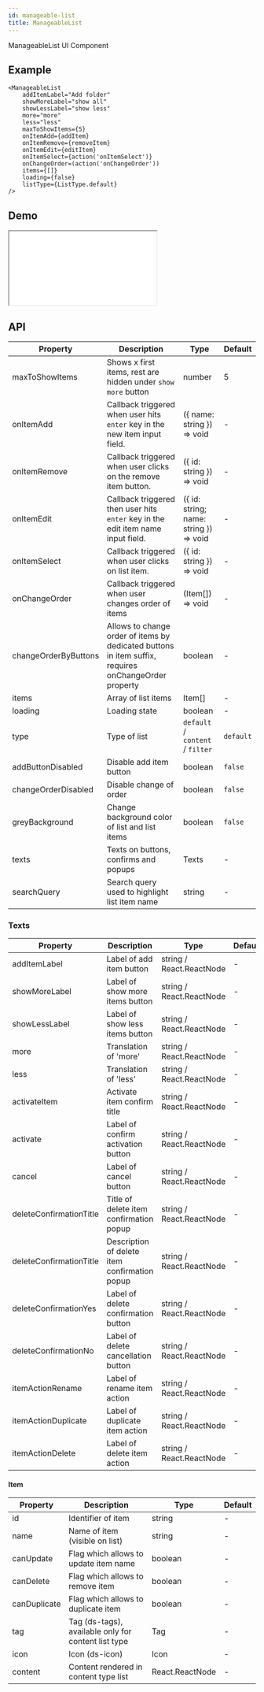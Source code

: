 ```yaml
---
id: manageable-list
title: ManageableList
---
```


ManageableList UI Component

## Example

```
<ManageableList
    addItemLabel="Add folder"
    showMoreLabel="show all"
    showLessLabel="show less"
    more="more"
    less="less"
    maxToShowItems={5}
    onItemAdd={addItem}
    onItemRemove={removeItem}
    onItemEdit={editItem}
    onItemSelect={action('onItemSelect')}
    onChangeOrder=(action('onChangeOrder'))
    items={[]}
    loading={false}
    listType={ListType.default}
/>
```

## Demo

<iframe src="/storybook-static/iframe.html?id=components-manageable-list--default"></iframe>

## API

| Property             | Description                                                                                          | Type                                   | Default   | 
| -------------------  | --------------------------------------------------------------------------------                     | -------------------------------------- | --------- | 
| maxToShowItems       | Shows x first items, rest are hidden under `show more` button                                        | number                                 | 5         | 
| onItemAdd            | Callback triggered when user hits `enter` key in the new item input field.                           | ({ name: string }) => void             | -         | 
| onItemRemove         | Callback triggered when user clicks on the remove item button.                                       | ({ id: string }) => void               | -         | 
| onItemEdit           | Callback triggered then user hits `enter` key in the edit item name input field.                     | ({ id: string; name: string }) => void | -         | 
| onItemSelect         | Callback triggered when user clicks on list item.                                                    | ({ id: string }) => void               | -         | 
| onChangeOrder        | Callback triggered when user changes order of items                                                  | (Item[]) => void                       | -         | 
| changeOrderByButtons | Allows to change order of items by dedicated buttons in item suffix, requires onChangeOrder property | boolean                                | -         | 
| items                | Array of list items                                                                                  | Item[]                                 | -         | 
| loading              | Loading state                                                                                        | boolean                                | -         | 
| type                 | Type of list                                                                                         | `default` / `content` / `filter`       | `default` | 
| addButtonDisabled    | Disable add item button                                                                              | boolean                                | `false`   | 
| changeOrderDisabled  | Disable change of order                                                                              | boolean                                | `false`   | 
| greyBackground       | Change background color of list and list items                                                       | boolean                                | `false`   | 
| texts                | Texts on buttons, confirms and popups                                                                | Texts                                  | -         | 
| searchQuery          | Search query used to highlight list item name                                                        | string                                 | -         | 


### Texts

| Property                | Description                                   | Type                     | Default |
| ----------------------- | --------------------------------------------- | ------------------------ | ------- |
| addItemLabel            | Label of add item button                      | string / React.ReactNode | -       |
| showMoreLabel           | Label of show more items button               | string / React.ReactNode | -       |
| showLessLabel           | Label of show less items button               | string / React.ReactNode | -       |
| more                    | Translation of 'more'                         | string / React.ReactNode | -       |
| less                    | Translation of 'less'                         | string / React.ReactNode | -       |
| activateItem            | Activate item confirm title                   | string / React.ReactNode | -       |
| activate                | Label of confirm activation button            | string / React.ReactNode | -       |
| cancel                  | Label of cancel button                        | string / React.ReactNode | -       |
| deleteConfirmationTitle | Title of delete item confirmation popup       | string / React.ReactNode | -       |
| deleteConfirmationTitle | Description of delete item confirmation popup | string / React.ReactNode | -       |
| deleteConfirmationYes   | Label of delete confirmation button           | string / React.ReactNode | -       |
| deleteConfirmationNo    | Label of delete cancellation button           | string / React.ReactNode | -       |
| itemActionRename        | Label of rename item action                   | string / React.ReactNode | -       |
| itemActionDuplicate     | Label of duplicate item action                | string / React.ReactNode | -       |
| itemActionDelete        | Label of delete item action                   | string / React.ReactNode | -       |

#### Item

| Property     | Description                                         | Type            | Default |
| ------------ | --------------------------------------------------- | --------------- | ------- |
| id           | Identifier of item                                  | string          | -       |
| name         | Name of item (visible on list)                      | string          | -       |
| canUpdate    | Flag which allows to update item name               | boolean         | -       |
| canDelete    | Flag which allows to remove item                    | boolean         | -       |
| canDuplicate | Flag which allows to duplicate item                 | boolean         | -       |
| tag          | Tag (ds-tags), available only for content list type | Tag             | -       |
| icon         | Icon (ds-icon)                                      | Icon            | -       |
| content      | Content rendered in content type list               | React.ReactNode | -       |

